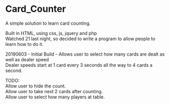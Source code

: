 # Card_Counter
A simple solution to learn card counting.

<p>
Built in HTML, using css, js, jquery and php<br/>
Watched 21 last night, so decided to write a program to allow people to learn how to do it.
</p>
<p>
20190603 - Initial Build - Allows user to select how many cards are dealt as well as dealer speed<br/>
Dealer speeds start at 1 card every 3 seconds all the way to 4 cards a second.
</p>
<p>
TODO:<br/>
Allow user to hide the count.<br/>
Allow user to take next 2 cards after counting.<br/>
Allow user to select how many players at table.
</p>
